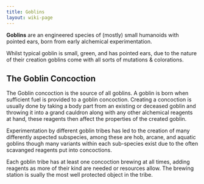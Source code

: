 ```yaml
---
title: Goblins
layout: wiki-page
---
```


**Goblins** are an engineered species of (mostly) small humanoids with pointed ears, born from early alchemical experimentation.

Whilst typical goblin is small, green, and has pointed ears, due to the nature of their creation goblins come with all sorts of mutations & colorations.

## The Goblin Concoction
The Goblin concoction is the source of all goblins. A goblin is born when sufficient fuel is provided to a goblin concoction. Creating a concoction is usually done by taking a body part from an existing or deceased goblin and throwing it into a grand cauldron along with any other alchemical reagents at hand, these reagents then affect the properties of the created goblin. 

Experimentation by different goblin tribes has led to the creation of many differently aspected subspecies, among these are hob, arcane, and aquatic goblins though many variants within each sub-species exist due to the often scavanged reagents put into concoctions.

Each goblin tribe has at least one concoction brewing at all times, adding reagents as more of their kind are needed or resources allow. The brewing station is sually the most well protected object in the tribe.